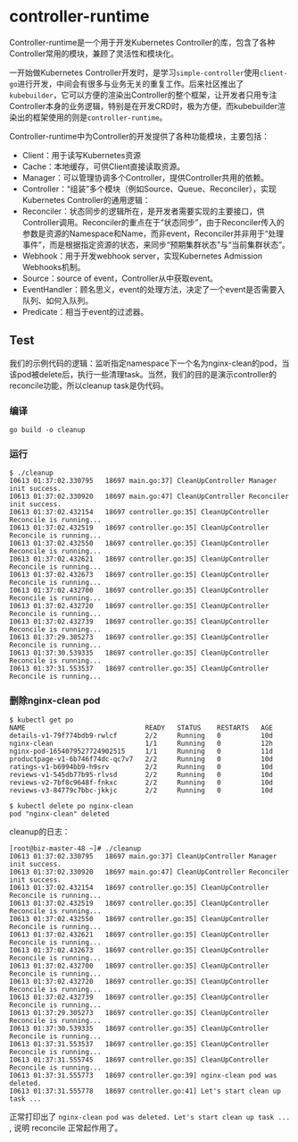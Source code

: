 # controller-runtime
Controller-runtime是一个用于开发Kubernetes Controller的库，包含了各种Controller常用的模块，兼顾了灵活性和模块化。

一开始做Kubernetes Controller开发时，是学习`simple-controller`使用`client-go`进行开发，中间会有很多与业务无关的重复工作。后来社区推出了`kubebuilder`，它可以方便的渲染出Controller的整个框架，让开发者只用专注Controller本身的业务逻辑，特别是在开发CRD时，极为方便，而kubebuilder渲染出的框架使用的则是`controller-runtime`。

Controller-runtime中为Controller的开发提供了各种功能模块，主要包括：
- Client：用于读写Kubernetes资源
- Cache：本地缓存，可供Client直接读取资源。
- Manager：可以管理协调多个Controller，提供Controller共用的依赖。
- Controller：“组装”多个模块（例如Source、Queue、Reconciler），实现Kubernetes Controller的通用逻辑：
- Reconciler：状态同步的逻辑所在，是开发者需要实现的主要接口，供Controller调用。Reconciler的重点在于“状态同步”，由于Reconciler传入的参数是资源的Namespace和Name，而非event，Reconciler并非用于“处理事件”，而是根据指定资源的状态，来同步“预期集群状态”与“当前集群状态”。
- Webhook：用于开发webhook server，实现Kubernetes Admission Webhooks机制。
- Source：source of event，Controller从中获取event。
- EventHandler：顾名思义，event的处理方法，决定了一个event是否需要入队列、如何入队列。
- Predicate：相当于event的过滤器。

## Test
我们的示例代码的逻辑：监听指定namespace下一个名为nginx-clean的pod，当该pod被delete后，执行一些清理task。当然，我们的目的是演示controller的reconcile功能，所以cleanup task是伪代码。

### 编译
```shell
go build -o cleanup
```

### 运行
```shell
$ ./cleanup 
I0613 01:37:02.330795   18697 main.go:37] CleanUpController Manager init success.
I0613 01:37:02.330920   18697 main.go:47] CleanUpController Reconciler init success.
I0613 01:37:02.432154   18697 controller.go:35] CleanUpController Reconcile is running... 
I0613 01:37:02.432519   18697 controller.go:35] CleanUpController Reconcile is running... 
I0613 01:37:02.432550   18697 controller.go:35] CleanUpController Reconcile is running... 
I0613 01:37:02.432621   18697 controller.go:35] CleanUpController Reconcile is running... 
I0613 01:37:02.432673   18697 controller.go:35] CleanUpController Reconcile is running... 
I0613 01:37:02.432700   18697 controller.go:35] CleanUpController Reconcile is running... 
I0613 01:37:02.432720   18697 controller.go:35] CleanUpController Reconcile is running... 
I0613 01:37:02.432739   18697 controller.go:35] CleanUpController Reconcile is running... 
I0613 01:37:29.305273   18697 controller.go:35] CleanUpController Reconcile is running... 
I0613 01:37:30.539335   18697 controller.go:35] CleanUpController Reconcile is running... 
I0613 01:37:31.553537   18697 controller.go:35] CleanUpController Reconcile is running...
```

### 删除nginx-clean pod
```shell
$ kubectl get po 
NAME                              READY   STATUS    RESTARTS   AGE
details-v1-79f774bdb9-rwlcf       2/2     Running   0          10d
nginx-clean                       1/1     Running   0          12h
nginx-pod-1654079527724902515     1/1     Running   0          11d
productpage-v1-6b746f74dc-qc7v7   2/2     Running   0          10d
ratings-v1-b6994bb9-h9srv         2/2     Running   0          10d
reviews-v1-545db77b95-rlvsd       2/2     Running   0          10d
reviews-v2-7bf8c9648f-fnkxc       2/2     Running   0          10d
reviews-v3-84779c7bbc-jkkjc       2/2     Running   0          10d

$ kubectl delete po nginx-clean 
pod "nginx-clean" deleted
```

cleanup的日志：

```shell
[root@biz-master-48 ~]# ./cleanup 
I0613 01:37:02.330795   18697 main.go:37] CleanUpController Manager init success.
I0613 01:37:02.330920   18697 main.go:47] CleanUpController Reconciler init success.
I0613 01:37:02.432154   18697 controller.go:35] CleanUpController Reconcile is running... 
I0613 01:37:02.432519   18697 controller.go:35] CleanUpController Reconcile is running... 
I0613 01:37:02.432550   18697 controller.go:35] CleanUpController Reconcile is running... 
I0613 01:37:02.432621   18697 controller.go:35] CleanUpController Reconcile is running... 
I0613 01:37:02.432673   18697 controller.go:35] CleanUpController Reconcile is running... 
I0613 01:37:02.432700   18697 controller.go:35] CleanUpController Reconcile is running... 
I0613 01:37:02.432720   18697 controller.go:35] CleanUpController Reconcile is running... 
I0613 01:37:02.432739   18697 controller.go:35] CleanUpController Reconcile is running... 
I0613 01:37:29.305273   18697 controller.go:35] CleanUpController Reconcile is running... 
I0613 01:37:30.539335   18697 controller.go:35] CleanUpController Reconcile is running... 
I0613 01:37:31.553537   18697 controller.go:35] CleanUpController Reconcile is running... 
I0613 01:37:31.555745   18697 controller.go:35] CleanUpController Reconcile is running... 
I0613 01:37:31.555773   18697 controller.go:39] nginx-clean pod was deleted. 
I0613 01:37:31.555778   18697 controller.go:41] Let's start clean up task ...
```

正常打印出了 `nginx-clean pod was deleted. Let's start clean up task ... ` , 说明 reconcile 正常起作用了。

